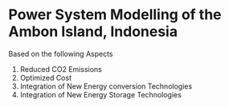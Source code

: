 # Power System Modelling of the Ambon Island, Indonesia

Based on the following Aspects
1. Reduced CO2 Emissions
2. Optimized Cost
3. Integration of New Energy conversion Technologies
4. Integration of New Energy Storage Technologies 
